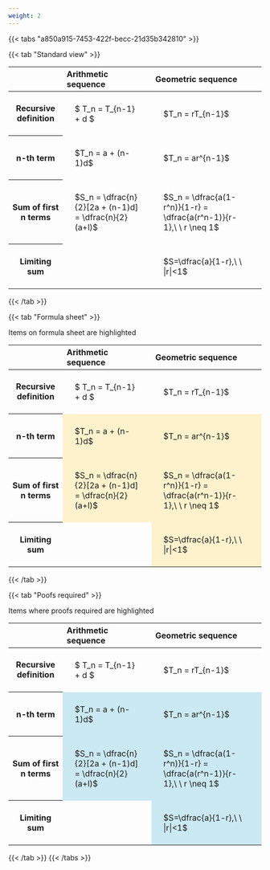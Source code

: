 ```yaml
---
weight: 2
---
```


{{< tabs "a850a915-7453-422f-becc-21d35b342810" >}}

{{< tab "Standard view" >}}

<style type="text/css">
#T_71b18 th.col_heading {
  text-align: left;
  font-size: 1em;
}
#T_71b18 td {
  text-align: left;
  font-size: 1em;
  padding: 1.5em;
}
</style>
<table id="T_71b18">
  <thead>
    <tr>
      <th class="blank level0" >&nbsp;</th>
      <th id="T_71b18_level0_col0" class="col_heading level0 col0" >Arithmetic sequence</th>
      <th id="T_71b18_level0_col1" class="col_heading level0 col1" >Geometric sequence</th>
    </tr>
  </thead>
  <tbody>
    <tr>
      <th id="T_71b18_level0_row0" class="row_heading level0 row0" >Recursive definition</th>
      <td id="T_71b18_row0_col0" class="data row0 col0" >$ T_n = T_{n-1} + d $</td>
      <td id="T_71b18_row0_col1" class="data row0 col1" >$T_n = rT_{n-1}$</td>
    </tr>
    <tr>
      <th id="T_71b18_level0_row1" class="row_heading level0 row1" >n-th term</th>
      <td id="T_71b18_row1_col0" class="data row1 col0" >$T_n = a + (n-1)d$</td>
      <td id="T_71b18_row1_col1" class="data row1 col1" >$T_n = ar^{n-1}$</td>
    </tr>
    <tr>
      <th id="T_71b18_level0_row2" class="row_heading level0 row2" >Sum of first n terms</th>
      <td id="T_71b18_row2_col0" class="data row2 col0" >$S_n = \dfrac{n}{2}[2a + (n-1)d] = \dfrac{n}{2}(a+l)$</td>
      <td id="T_71b18_row2_col1" class="data row2 col1" >$S_n = \dfrac{a(1-r^n)}{1-r} = \dfrac{a(r^n-1)}{r-1},\ \  r \neq 1$</td>
    </tr>
    <tr>
      <th id="T_71b18_level0_row3" class="row_heading level0 row3" >Limiting sum</th>
      <td id="T_71b18_row3_col0" class="data row3 col0" ></td>
      <td id="T_71b18_row3_col1" class="data row3 col1" >$S=\dfrac{a}{1-r},\ \ |r|<1$</td>
    </tr>
  </tbody>
</table>
{{< /tab >}}

{{< tab "Formula sheet" >}}

Items on formula sheet are highlighted 
<br>
<style type="text/css">
#T_586a4 th.col_heading {
  text-align: left;
  font-size: 1em;
}
#T_586a4 td {
  text-align: left;
  font-size: 1em;
  padding: 1.5em;
}
#T_586a4_row0_col0, #T_586a4_row0_col1, #T_586a4_row3_col0 {
  background-color: rgba(0,0,0,0);
}
#T_586a4_row1_col0, #T_586a4_row1_col1, #T_586a4_row2_col0, #T_586a4_row2_col1, #T_586a4_row3_col1 {
  background-color: rgba(255,194,10, 0.2);
}
</style>
<table id="T_586a4">
  <thead>
    <tr>
      <th class="blank level0" >&nbsp;</th>
      <th id="T_586a4_level0_col0" class="col_heading level0 col0" >Arithmetic sequence</th>
      <th id="T_586a4_level0_col1" class="col_heading level0 col1" >Geometric sequence</th>
    </tr>
  </thead>
  <tbody>
    <tr>
      <th id="T_586a4_level0_row0" class="row_heading level0 row0" >Recursive definition</th>
      <td id="T_586a4_row0_col0" class="data row0 col0" >$ T_n = T_{n-1} + d $</td>
      <td id="T_586a4_row0_col1" class="data row0 col1" >$T_n = rT_{n-1}$</td>
    </tr>
    <tr>
      <th id="T_586a4_level0_row1" class="row_heading level0 row1" >n-th term</th>
      <td id="T_586a4_row1_col0" class="data row1 col0" >$T_n = a + (n-1)d$</td>
      <td id="T_586a4_row1_col1" class="data row1 col1" >$T_n = ar^{n-1}$</td>
    </tr>
    <tr>
      <th id="T_586a4_level0_row2" class="row_heading level0 row2" >Sum of first n terms</th>
      <td id="T_586a4_row2_col0" class="data row2 col0" >$S_n = \dfrac{n}{2}[2a + (n-1)d] = \dfrac{n}{2}(a+l)$</td>
      <td id="T_586a4_row2_col1" class="data row2 col1" >$S_n = \dfrac{a(1-r^n)}{1-r} = \dfrac{a(r^n-1)}{r-1},\ \  r \neq 1$</td>
    </tr>
    <tr>
      <th id="T_586a4_level0_row3" class="row_heading level0 row3" >Limiting sum</th>
      <td id="T_586a4_row3_col0" class="data row3 col0" ></td>
      <td id="T_586a4_row3_col1" class="data row3 col1" >$S=\dfrac{a}{1-r},\ \ |r|<1$</td>
    </tr>
  </tbody>
</table>
{{< /tab >}}

{{< tab "Poofs required" >}}

Items where proofs required are highlighted 
<br>
<style type="text/css">
#T_492f7 th.col_heading {
  text-align: left;
  font-size: 1em;
}
#T_492f7 td {
  text-align: left;
  font-size: 1em;
  padding: 1.5em;
}
#T_492f7_row0_col0, #T_492f7_row0_col1, #T_492f7_row3_col0 {
  background-color: rgba(0,0,0,0);
}
#T_492f7_row1_col0, #T_492f7_row1_col1, #T_492f7_row2_col0, #T_492f7_row2_col1, #T_492f7_row3_col1 {
  background-color: rgba(0,150,200, 0.2);
}
</style>
<table id="T_492f7">
  <thead>
    <tr>
      <th class="blank level0" >&nbsp;</th>
      <th id="T_492f7_level0_col0" class="col_heading level0 col0" >Arithmetic sequence</th>
      <th id="T_492f7_level0_col1" class="col_heading level0 col1" >Geometric sequence</th>
    </tr>
  </thead>
  <tbody>
    <tr>
      <th id="T_492f7_level0_row0" class="row_heading level0 row0" >Recursive definition</th>
      <td id="T_492f7_row0_col0" class="data row0 col0" >$ T_n = T_{n-1} + d $</td>
      <td id="T_492f7_row0_col1" class="data row0 col1" >$T_n = rT_{n-1}$</td>
    </tr>
    <tr>
      <th id="T_492f7_level0_row1" class="row_heading level0 row1" >n-th term</th>
      <td id="T_492f7_row1_col0" class="data row1 col0" >$T_n = a + (n-1)d$</td>
      <td id="T_492f7_row1_col1" class="data row1 col1" >$T_n = ar^{n-1}$</td>
    </tr>
    <tr>
      <th id="T_492f7_level0_row2" class="row_heading level0 row2" >Sum of first n terms</th>
      <td id="T_492f7_row2_col0" class="data row2 col0" >$S_n = \dfrac{n}{2}[2a + (n-1)d] = \dfrac{n}{2}(a+l)$</td>
      <td id="T_492f7_row2_col1" class="data row2 col1" >$S_n = \dfrac{a(1-r^n)}{1-r} = \dfrac{a(r^n-1)}{r-1},\ \  r \neq 1$</td>
    </tr>
    <tr>
      <th id="T_492f7_level0_row3" class="row_heading level0 row3" >Limiting sum</th>
      <td id="T_492f7_row3_col0" class="data row3 col0" ></td>
      <td id="T_492f7_row3_col1" class="data row3 col1" >$S=\dfrac{a}{1-r},\ \ |r|<1$</td>
    </tr>
  </tbody>
</table>
{{< /tab >}}
{{< /tabs >}}